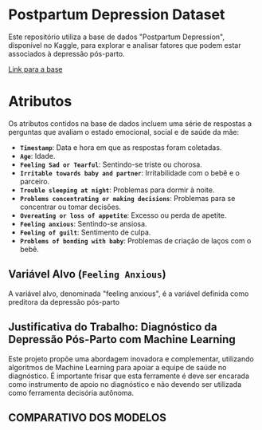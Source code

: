<h1>Postpartum Depression Dataset</h1>
<p>Este repositório utiliza a base de dados "Postpartum Depression", disponível no Kaggle, para explorar e analisar fatores que podem estar associados à depressão pós-parto.</p>
<a href="https://www.kaggle.com/datasets/parvezalmuqtadir2348/postpartum-depression/data">Link para a base</a>
<h1>Atributos</h1>
<p>Os atributos contidos na base de dados incluem uma série de respostas a perguntas que avaliam o estado emocional, social e de saúde da mãe:</p>
<ul>
    <li><strong><code>Timestamp</code></strong>: Data e hora em que as respostas foram coletadas.</li>
    <li><strong><code>Age</code></strong>: Idade.</li>
    <li><strong><code>Feeling Sad or Tearful</code></strong>: Sentindo-se triste ou chorosa.</li>
    <li><strong><code>Irritable towards baby and partner</code></strong>: Irritabilidade com o bebê e o parceiro.</li>
    <li><strong><code>Trouble sleeping at night</code></strong>: Problemas para dormir à noite.</li>
    <li><strong><code>Problems concentrating or making decisions</code></strong>: Problemas para se concentrar ou tomar decisões.</li>
    <li><strong><code>Overeating or loss of appetite</code></strong>: Excesso ou perda de apetite.</li>
    <li><strong><code>Feeling anxious</code></strong>: Sentindo-se ansiosa.</li>
    <li><strong><code>Feeling of guilt</code></strong>: Sentimento de culpa.</li>
    <li><strong><code>Problems of bonding with baby</code></strong>: Problemas de criação de laços com o bebê.</li>
</ul>
<h2>Variável Alvo (<code>Feeling Anxious</code>)</h2>
<p>A variável alvo, denominada "feeling anxious", é a variável definida como preditora da depressão pós-parto</p>
<h2>Justificativa do Trabalho: Diagnóstico da Depressão Pós-Parto com Machine Learning</h2>
<p>Este projeto propõe uma abordagem inovadora e complementar, utilizando algoritmos de Machine Learning para apoiar a equipe de saúde no diagnóstico. É importante frisar que esta ferramente é deve ser encarada como instrumento de apoio no diagnóstico e não devendo ser utilizada como ferramenta decisória autônoma. </p>
<h2>COMPARATIVO DOS MODELOS</h2>

